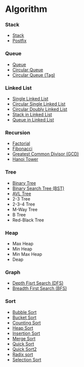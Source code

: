 # Algorithm
### Stack
* [Stack](https://github.com/wuling31715/algorithm/blob/master/stack%26queue/stack.ipynb)
* [Postfix](https://github.com/wuling31715/algorithm/blob/master/stack%26queue/postfix.ipynb)
### Queue
* [Queue](https://github.com/wuling31715/algorithm/blob/master/stack%26queue/queue.ipynb)
* [Circular Queue](https://github.com/wuling31715/algorithm/blob/master/stack%26queue/circular_queue.ipynb)
* [Circular Queue (Tag)](https://github.com/wuling31715/algorithm/blob/master/stack%26queue/circular_queue_tag.ipynb)
### Linked List
* [Single Linked List](https://github.com/wuling31715/algorithm/blob/master/linked_list/single_linked_list.ipynb)
* [Circular Single Linked List](https://github.com/wuling31715/algorithm/blob/master/linked_list/circular_single_linked_list.ipynb)
* [Circular Doubly Linked List](https://github.com/wuling31715/algorithm/blob/master/linked_list/circular_doubly_linked_list.ipynb)
* [Stack in Linked List](https://github.com/wuling31715/algorithm/blob/master/linked_list/stack_in_linked_list.ipynb)
* [Queue in Linked List](https://github.com/wuling31715/algorithm/blob/master/linked_list/queue_in_linked_list.ipynb)
### Recursion
* [Factorial](https://github.com/wuling31715/algorithm/blob/master/recursion/factorial.ipynb)
* [Fibonacci](https://github.com/wuling31715/algorithm/blob/master/recursion/fibonacci.ipynb)
* [Greatest Common Divisor (GCD)](https://github.com/wuling31715/algorithm/blob/master/recursion/greatest_common_divisor.ipynb)
* [Hanoi Tower](https://github.com/wuling31715/algorithm/blob/master/recursion/hanoi_tower.ipynb)
### Tree
* [Binary Tree](https://github.com/wuling31715/algorithm/blob/master/tree/binary_tree.ipynb)
* [Binary Search Tree (BST)](https://github.com/wuling31715/algorithm/blob/master/tree/binary_search_tree.ipynb)
* [AVL Tree](https://github.com/wuling31715/algorithm/blob/master/tree/avl_tree.ipynb)
* 2-3 Tree
* 2-3-4 Tree
* M-Way Tree
* B Tree
* Red-Black Tree
### Heap
* Max Heap
* Min Heap
* Min Max Heap
* Deap
### Graph
* [Depth Fisrt Search (DFS)](https://github.com/wuling31715/algorithm/blob/master/graph/depth_first_search.ipynb)
* [Breadth First Search (BFS)](https://github.com/wuling31715/algorithm/blob/master/graph/breadth_first_search.ipynb)
### Sort
* [Bubble Sort](https://github.com/wuling31715/algorithm/blob/master/sort/bubble_sort.ipynb)
* [Bucket Sort](https://github.com/wuling31715/algorithm/blob/master/sort/bucket_sort.ipynb)
* [Counting Sort](https://github.com/wuling31715/algorithm/blob/master/sort/counting_sort.ipynb)
* [Heap Sort](https://github.com/wuling31715/algorithm/blob/master/sort/heap_sort.ipynb)
* [Insertion Sort](https://github.com/wuling31715/algorithm/blob/master/sort/insertion_sort.ipynb)
* [Merge Sort](https://github.com/wuling31715/algorithm/blob/master/sort/merge_sort.ipynb)
* [Quick Sort](https://github.com/wuling31715/algorithm/blob/master/sort/quick_sort.ipynb)
* [Quick Sort2](https://github.com/wuling31715/algorithm/blob/master/sort/quick_sort2.ipynb)
* [Radix sort](https://github.com/wuling31715/algorithm/blob/master/sort/radix_sort.ipynb)
* [Selection Sort](https://github.com/wuling31715/algorithm/blob/master/sort/selection_sort.ipynb)